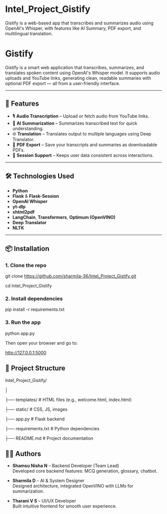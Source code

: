 # Intel_Project_Gistify
Gistify is a web-based app that transcribes and summarizes audio using OpenAI's Whisper, with features like AI Summary, PDF export, and multilingual translation.

# Gistify

Gistify is a smart web application that transcribes, summarizes, and translates spoken content using OpenAI's Whisper model. It supports audio uploads and YouTube links, generating clean, readable summaries with optional PDF export — all from a user-friendly interface.

---

## 🚀 Features

- 🎙️ **Audio Transcription** – Upload or fetch audio from YouTube links.
- 🧠 **AI Summarization** – Summarizes transcribed text for quick understanding.
- 🌐 **Translation** – Translates output to multiple languages using Deep Translator.
- 📝 **PDF Export** – Save your transcripts and summaries as downloadable PDFs.
- 🔐 **Session Support** – Keeps user data consistent across interactions.

---

## 🛠️ Technologies Used

- **Python**
- **Flask** & **Flask-Session**
- **OpenAI Whisper**
- **yt-dlp**
- **xhtml2pdf**
- **LangChain**, **Transformers**, **Optimum (OpenVINO)**
- **Deep Translator**
- **NLTK**

---

## 📦 Installation

### 1. Clone the repo
git clone https://github.com/sharmila-36/Intel_Project_Gistify.git

cd Intel_Project_Gistify

### 2. Install dependencies
pip install -r requirements.txt

### 3. Run the app
python app.py

Then open your browser and go to:

http://127.0.0.1:5000

## 📁 Project Structure
Intel_Project_Gistify/

│

├── templates/             # HTML files (e.g., welcome.html, index.html)

├── static/                # CSS, JS, images

├── app.py                 # Flask backend

├── requirements.txt       # Python dependencies

├── README.md              # Project documentation


## 👩‍💻 Authors

- **Shamsu Nisha N** – Backend Developer (Team Lead)  
  Developed core backend features: MCQ generation, glossary, chatbot.

- **Sharmila D** – AI & System Designer  
  Designed architecture, integrated OpenVINO with LLMs for summarization.

- **Tharani V S** – UI/UX Developer  
  Built intuitive frontend for smooth user experience.
